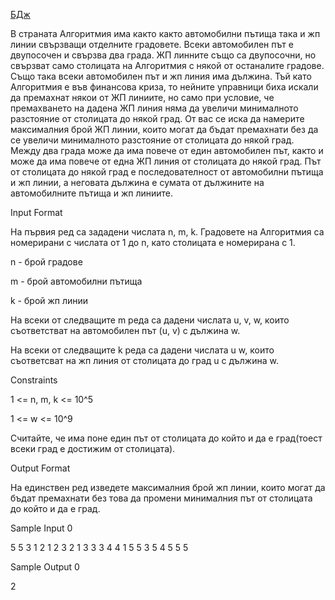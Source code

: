 [БДж](https://www.hackerrank.com/contests/sda-hw-11/challenges/1-143)

В страната Алгоритмия има както както автомобилни пътища така и жп линии свързващи отделните градовете. Всеки автомобилен път е двупосочен и свързва два града. ЖП линните също са двупосочни, но свързват само столицата на Алгоритмия с някой от останалите градове. Също така всеки автомобилен път и жп линия има дължина. Тъй като Алгоритмия е във финансова криза, то нейните управници биха искали да премахнат някои от ЖП линиите, но само при условие, че премахването на дадена ЖП линия няма да увеличи минималното разстояние от столицата до някой град. От вас се иска да намерите максималния брой ЖП линии, които могат да бъдат премахнати без да се увеличи минималното разстояние от столицата до някой град. Между два града може да има повече от един автомобилен път, както и може да има повече от една ЖП линия от столицата до някой град. Път от столицата до някой град е последователност от автомобилни пътища и жп линии, а неговата дължина е сумата от дължините на автомобилните пътища и жп линиите.

Input Format

На първия ред са зададени числата n, m, k. Градовете на Алгоритмия са номерирани с числата от 1 до n, като столицата е номерирана с 1.

n - брой градове

m - брой автомобилни пътища

k - брой жп линии

На всеки от следващите m реда са дадени числата u, v, w, които съответстват на автомобилен път (u, v) с дължина w.

На всеки от следващите k реда са дадени числата u w, които съответсват на жп линия от столицата до град u с дължина w.

Constraints

1 <= n, m, k <= 10^5

1 <= w <= 10^9

Считайте, че има поне един път от столицата до който и да е град(тоест всеки град е достижим от столицата).

Output Format

На единствен ред изведете максималния брой жп линии, които могат да бъдат премахнати без това да промени минималния път от столицата до който и да е град.

Sample Input 0

5 5 3
1 2 1
2 3 2
1 3 3
3 4 4
1 5 5
3 5
4 5
5 5

Sample Output 0

2
